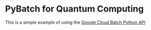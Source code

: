 # PyBatch for Quantum Computing 

This is a simple example of using the [Google Cloud Batch Python API](https://cloud.google.com/python/docs/reference/batch/latest)